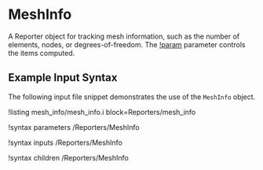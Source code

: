 # MeshInfo

A Reporter object for tracking mesh information, such as the number of elements, nodes, or
degrees-of-freedom. The [!param](/Reporters/MeshInfo/items) parameter controls the items
computed.

## Example Input Syntax

The following input file snippet demonstrates the use of the `MeshInfo` object.

!listing mesh_info/mesh_info.i block=Reporters/mesh_info

!syntax parameters /Reporters/MeshInfo

!syntax inputs /Reporters/MeshInfo

!syntax children /Reporters/MeshInfo
